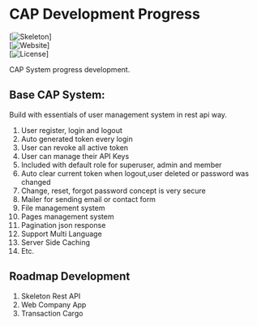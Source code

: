 CAP Development Progress
=======
[![Skeleton](https://img.shields.io/badge/skeleton-100%25-greenlight.svg)]<br>
[![Website](https://img.shields.io/badge/website-10%25-red.svg)]<br>
[![License](https://img.shields.io/badge/license-MIT-blue.svg)]<br>

CAP System progress development.<br>

Base CAP System:
---------------
Build with essentials of user management system in rest api way.

1. User register, login and logout
2. Auto generated token every login
3. User can revoke all active token
4. User can manage their API Keys
5. Included with default role for superuser, admin and member
6. Auto clear current token when logout,user deleted or password was changed
7. Change, reset, forgot password concept is very secure
8. Mailer for sending email or contact form
9. File management system
10. Pages management system
11. Pagination json response
12. Support Multi Language
13. Server Side Caching
14. Etc.

Roadmap Development
---------------

1. Skeleton Rest API
2. Web Company App
3. Transaction Cargo
